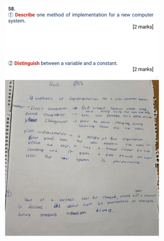 ![](https://github.com/AleksandarDzudzevic/Unit-4-/blob/main/quiz058text.png)
![](https://github.com/AleksandarDzudzevic/Unit-4-/blob/main/quiz058work.jpg)
